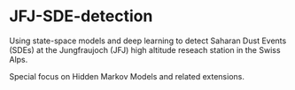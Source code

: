 # JFJ-SDE-detection
Using state-space models and deep learning to detect Saharan Dust Events (SDEs) at the Jungfraujoch (JFJ) high altitude reseach station in the Swiss Alps.

Special focus on Hidden Markov Models and related extensions.
